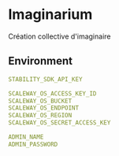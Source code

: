 # Imaginarium

Création collective d'imaginaire

## Environment

```yaml
STABILITY_SDK_API_KEY

SCALEWAY_OS_ACCESS_KEY_ID
SCALEWAY_OS_BUCKET
SCALEWAY_OS_ENDPOINT
SCALEWAY_OS_REGION
SCALEWAY_OS_SECRET_ACCESS_KEY

ADMIN_NAME
ADMIN_PASSWORD
```
